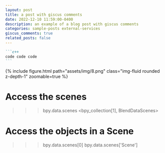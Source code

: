 ```yaml
---
layout: post
title: a post with giscus comments
date: 2022-12-10 11:59:00-0400
description: an example of a blog post with giscus comments
categories: sample-posts external-services
giscus_comments: true
related_posts: false
---
```


````markdown
```c++
code code code
```
````

<div class="post_img_23-04-14">
    {% include figure.html path="assets/img/8.png" class="img-fluid rounded z-depth-1" zoomable=true %}
</div>

# Access the scenes

> > > bpy.data.scenes
> > > <bpy_collection[1], BlendDataScenes>

# Access the objects in a Scene

> > > bpy.data.scenes[0]
> > > bpy.data.scenes['Scene']
